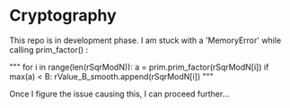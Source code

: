 # Cryptography

This repo is in development phase. I am stuck with a 'MemoryError' while calling
prim_factor() : 

"""
for i in range(len(rSqrModN)):
    a = prim.prim_factor(rSqrModN[i])
    if max(a) < B:
        rValue_B_smooth.append(rSqrModN[i])
"""

Once I figure the issue causing this, I can proceed further...